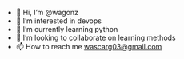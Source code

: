 - 👋 Hi, I’m @wagonz
- 👀 I’m interested in devops 
- 🌱 I’m currently learning python
- 💞️ I’m looking to collaborate on learning methods 
- 📫 How to reach me wascarg03@gmail.com

<!---
wagonz/wagonz is a ✨ special ✨ repository because its `README.md` (this file) appears on your GitHub profile.
You can click the Preview link to take a look at your changes.
--->
